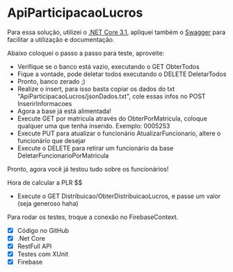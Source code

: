 # ApiParticipacaoLucros

Para essa solução, utilizei o [.NET Core 3.1](https://dotnet.microsoft.com/download/dotnet-core/3.1), apliquei também o [Swagger](https://swagger.io/) para facilitar a utilização e documentação.

Abaixo coloquei o passo a passo para teste, aproveite:
- Verifique se o banco está vazio, executando o GET ObterTodos
- Fique a vontade, pode deletar todos executando o DELETE DeletarTodos
- Pronto, banco zerado ;)
- Realize o insert, para isso basta copiar os dados do txt "ApiParticipacaoLucros/jsonDados.txt", cole essas infos no POST InserirInformacoes
- Agora a base já está alimentada!
- Execute GET por matricula através do ObterPorMatricula, coloque qualquer uma que tenha inserido. Exemplo: 0005253
- Execute PUT para atualizar o funcionário AtualizarFuncionario, altere o funcionário que desejar
- Execute o DELETE para retirar um funcionário da base DeletarFuncionarioPorMatricula

Pronto, agora você já testou tudo sobre os funcionários!

Hora de calcular a PLR $$
- Execute o GET Distribuicao/ObterDistribuicaoLucros, e passe um valor (seja generoso haha)

Para rodar os testes, troque a conexão no FirebaseContext.

- [x] Código no GitHub
- [x] .Net Core
- [x] RestFull API
- [x] Testes com XUnit
- [x] Firebase
